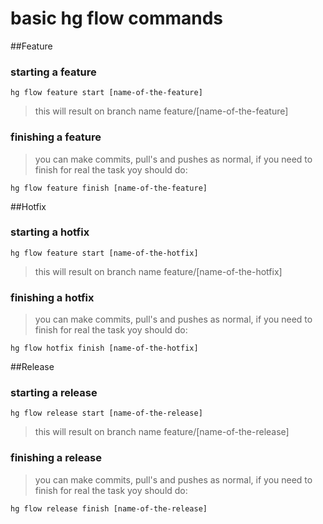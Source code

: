 # basic hg flow commands


##Feature
### starting a feature 
```
hg flow feature start [name-of-the-feature]
```
> this will result on branch name feature/[name-of-the-feature]

### finishing a feature
> you can make commits, pull's and pushes as normal, if you need to finish for real the task yoy should do:

```
hg flow feature finish [name-of-the-feature]
```


##Hotfix
### starting a hotfix 
```
hg flow feature start [name-of-the-hotfix]
```
> this will result on branch name feature/[name-of-the-hotfix]

### finishing a hotfix
> you can make commits, pull's and pushes as normal, if you need to finish for real the task yoy should do:

```
hg flow hotfix finish [name-of-the-hotfix]
```

##Release
### starting a release
```
hg flow release start [name-of-the-release]
```
> this will result on branch name feature/[name-of-the-release]

### finishing a release
> you can make commits, pull's and pushes as normal, if you need to finish for real the task yoy should do:

```
hg flow release finish [name-of-the-release]
```